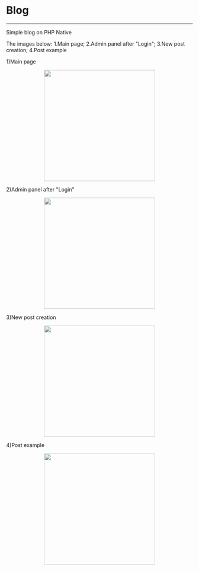 # Blog

<hr>

Simple blog on PHP Native

The images below: 1.Main page; 2.Admin panel after "Login"; 3.New post creation; 4.Post example

1)Main page
<p align="center">
    <img width="300px" src="img/4.png">
</p>
2)Admin panel after "Login"
<p align="center">
    <img width="300px" src="img/1.png">
</p>
3)New post creation
<p align="center">
    <img width="300px" src="img/2.png">
</p>
4)Post example
<p align="center">
    <img width="300px" src="img/3.png">
</p>


